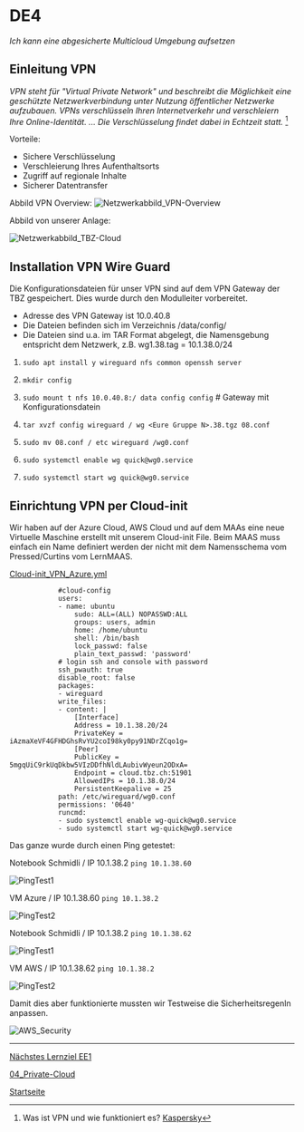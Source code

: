 # DE4
*Ich kann eine abgesicherte Multicloud Umgebung aufsetzen*

## Einleitung VPN

*VPN steht für "Virtual Private Network" und beschreibt die Möglichkeit eine geschützte Netzwerkverbindung unter Nutzung öffentlicher Netzwerke aufzubauen. VPNs verschlüsseln Ihren Internetverkehr und verschleiern Ihre Online-Identität. ... Die Verschlüsselung findet dabei in Echtzeit statt.* [^1]

Vorteile:
- Sichere Verschlüsselung
- Verschleierung Ihres Aufenthaltsorts
- Zugriff auf regionale Inhalte
- Sicherer Datentransfer

Abbild VPN Overview:
![Netzwerkabbild_VPN-Overview](./../00_Allgemein/images/04_Privat-Cloud/DE3_VPN_overview.png)

Abbild von unserer Anlage:

![Netzwerkabbild_TBZ-Cloud](./../00_Allgemein/images/04_Privat-Cloud/DE3_Netzwerkabbild.png)

## Installation VPN Wire Guard

Die Konfigurationsdateien für unser VPN sind auf dem VPN Gateway der TBZ gespeichert.
Dies wurde durch den Modulleiter vorbereitet.

- Adresse des VPN Gateway ist 10.0.40.8
- Die Dateien befinden sich im Verzeichnis /data/config/
- Die Dateien sind u.a. im TAR Format abgelegt, die Namensgebung entspricht dem Netzwerk, z.B. wg1.38.tag = 10.1.38.0/24

1. `sudo apt install y wireguard nfs common openssh server`

2. `mkdir config`

3. `sudo mount t nfs 10.0.40.8:/ data config config` # Gateway mit Konfigurationsdatein

4. `tar xvzf config wireguard / wg <Eure Gruppe N>.38.tgz 08.conf`

5. `sudo mv 08.conf / etc wireguard /wg0.conf`

6. `sudo systemctl enable wg quick@wg0.service`

7. `sudo systemctl start wg quick@wg0.service`       



## Einrichtung VPN per Cloud-init

Wir haben auf der Azure Cloud, AWS Cloud und auf dem MAAs eine neue Virtuelle Maschine erstellt mit unserem Cloud-init File. Beim MAAS muss einfach ein Name definiert werden der nicht mit dem Namensschema vom Pressed/Curtins vom LernMAAS.

[Cloud-init_VPN_Azure.yml](https://github.com/ask-yo-girl-about-me/Project-Future/blob/main/04_Private-Cloud/Cloud-init/Cloud-init_VPN.yml)

                #cloud-config
                users:
                - name: ubuntu
                    sudo: ALL=(ALL) NOPASSWD:ALL
                    groups: users, admin
                    home: /home/ubuntu
                    shell: /bin/bash
                    lock_passwd: false
                    plain_text_passwd: 'password'        
                # login ssh and console with password
                ssh_pwauth: true
                disable_root: false    
                packages:
                - wireguard
                write_files:
                - content: |
                    [Interface]
                    Address = 10.1.38.20/24
                    PrivateKey = iAzmaXeVF4GFHDGhsRvYU2coI98ky0py91NDrZCqo1g=
                    [Peer]
                    PublicKey = 5mgqUiC9rkUqDkbw5VIzDDfhNldLAubivWyeun2ODxA=
                    Endpoint = cloud.tbz.ch:51901
                    AllowedIPs = 10.1.38.0/24
                    PersistentKeepalive = 25
                path: /etc/wireguard/wg0.conf
                permissions: '0640'
                runcmd:
                - sudo systemctl enable wg-quick@wg0.service
                - sudo systemctl start wg-quick@wg0.service

Das ganze wurde durch einen Ping getestet:

Notebook Schmidli / IP 10.1.38.2 `ping 10.1.38.60`

![PingTest1](./../00_Allgemein/images/04_Privat-Cloud/DE3_Ping_1.png)

VM Azure / IP 10.1.38.60 `ping 10.1.38.2`

![PingTest2](./../00_Allgemein/images/04_Privat-Cloud/DE3_Ping_2.png)

Notebook Schmidli / IP 10.1.38.2 `ping 10.1.38.62`

![PingTest1](./../00_Allgemein/images/04_Privat-Cloud/DE3_Ping_3.png)

VM AWS / IP 10.1.38.62 `ping 10.1.38.2`

![PingTest2](./../00_Allgemein/images/04_Privat-Cloud/DE3_Ping_4.png)

Damit dies aber funktionierte mussten wir Testweise die Sicherheitsregenln anpassen.

![AWS_Security](./../00_Allgemein/images/04_Privat-Cloud/DE3_AWS_Security.png)

___

[Nächstes Lernziel EE1](../04_Private-Cloud/EE1.md)

[04_Private-Cloud](../04_Private-Cloud)

[Startseite](https://github.com/ask-yo-girl-about-me/Project-Future)

[^1]: Was ist VPN und wie funktioniert es? [Kaspersky](https://www.kaspersky.de/resource-center/definitions/what-is-a-vpn)